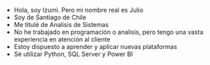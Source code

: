  - Hola, soy Izumi. Pero mi nombre real es Julio
 - Soy de Santiago de Chile
 - Me titulé de Analisis de Sistemas
 - No he trabajado en programación o analisis, pero tengo una vasta experiencia en atención al cliente
 - Estoy dispuesto a aprender y aplicar nuevas plataformas
 - Sé utilizar Python, SQL Server y Power BI

<!---
rbetis35/rbetis35 is a ✨ special ✨ repository because its `README.md` (this file) appears on your GitHub profile.
You can click the Preview link to take a look at your changes.
--->
